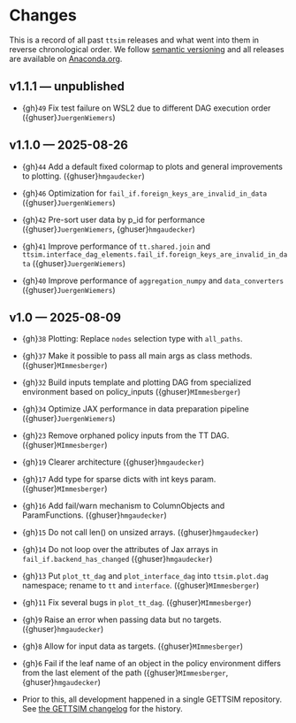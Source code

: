 # Changes

This is a record of all past `ttsim` releases and what went into them in reverse
chronological order. We follow [semantic versioning](https://semver.org/) and all
releases are available on [Anaconda.org](https://anaconda.org/conda-forge/ttsim).

## v1.1.1 — unpublished

- {gh}`49` Fix test failure on WSL2 due to different DAG execution order
  ({ghuser}`JuergenWiemers`)

## v1.1.0 — 2025-08-26

- {gh}`44` Add a default fixed colormap to plots and general improvements to plotting.
  ({ghuser}`hmgaudecker`)

- {gh}`46` Optimization for `fail_if.foreign_keys_are_invalid_in_data`
  ({ghuser}`JuergenWiemers`)

- {gh}`42` Pre-sort user data by p_id for performance ({ghuser}`JuergenWiemers`,
  {ghuser}`hmgaudecker`)

- {gh}`41` Improve performance of `tt.shared.join` and
  `ttsim.interface_dag_elements.fail_if.foreign_keys_are_invalid_in_data`
  ({ghuser}`JuergenWiemers`)

- {gh}`40` Improve performance of `aggregation_numpy` and `data_converters`
  ({ghuser}`JuergenWiemers`)

## v1.0 — 2025-08-09

- {gh}`38` Plotting: Replace `nodes` selection type with `all_paths`.

- {gh}`37` Make it possible to pass all main args as class methods.
  ({ghuser}`MImmesberger`)

- {gh}`32` Build inputs template and plotting DAG from specialized environment based on
  policy_inputs ({ghuser}`MImmesberger`)

- {gh}`34` Optimize JAX performance in data preparation pipeline
  ({ghuser}`JuergenWiemers`)

- {gh}`23` Remove orphaned policy inputs from the TT DAG. ({ghuser}`MImmesberger`)

- {gh}`19` Clearer architecture ({ghuser}`hmgaudecker`)

- {gh}`17` Add type for sparse dicts with int keys param. ({ghuser}`MImmesberger`)

- {gh}`16` Add fail/warn mechanism to ColumnObjects and ParamFunctions.
  ({ghuser}`hmgaudecker`)

- {gh}`15` Do not call len() on unsized arrays. ({ghuser}`hmgaudecker`)

- {gh}`14` Do not loop over the attributes of Jax arrays in
  `fail_if.backend_has_changed` ({ghuser}`hmgaudecker`)

- {gh}`13` Put `plot_tt_dag` and `plot_interface_dag` into `ttsim.plot.dag` namespace;
  rename to `tt` and `interface`. ({ghuser}`MImmesberger`)

- {gh}`11` Fix several bugs in `plot_tt_dag`. ({ghuser}`MImmesberger`)

- {gh}`9` Raise an error when passing data but no targets. ({ghuser}`hmgaudecker`)

- {gh}`8` Allow for input data as targets. ({ghuser}`MImmesberger`)

- {gh}`6` Fail if the leaf name of an object in the policy environment differs from the
  last element of the path ({ghuser}`MImmesberger`, {ghuser}`hmgaudecker`)

- Prior to this, all development happened in a single GETTSIM repository. See
  [the GETTSIM changelog](https://gettsim.readthedocs.io/en/latest/changes.html) for the
  history.
